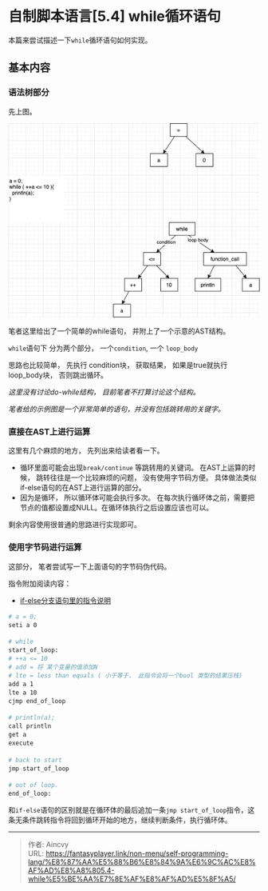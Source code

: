 # 自制脚本语言[5.4] while循环语句


本篇来尝试描述一下`while`循环语句如何实现。 

## 基本内容

### 语法树部分

先上图。

![while 的语法树](/img/program/while_ast1.png)



笔者这里给出了一个简单的while语句， 并附上了一个示意的AST结构。

`while`语句下 分为两个部分， 一个`condition`, 一个 `loop_body`

思路也比较简单， 先执行 condition块， 获取结果， 如果是true就执行loop_body块， 否则跳出循环。

*这里没有讨论do-while结构， 目前笔者不打算讨论这个结构。*

*笔者给的示例图是一个非常简单的语句，并没有包括跳转用的关键字。*

### 直接在AST上进行运算

这里有几个麻烦的地方， 先列出来给读者看一下。 

- 循环里面可能会出现`break/continue` 等跳转用的关键词。   在AST上运算的时候， 跳转往往是一个比较麻烦的问题，  没有使用字节码方便。 具体做法类似if-else语句的在AST上进行运算的部分。 
- 因为是循环， 所以循环体可能会执行多次。 在每次执行循环体之前，需要把节点的值都设置成NULL。在循环体执行之后设置应该也可以。  

剩余内容使用很普通的思路进行实现即可。   



### 使用字节码进行运算

这部分， 笔者尝试写一下上面语句的字节码伪代码。 

指令附加阅读内容： 

- [ if-else分支语句里的指令说明](../自制脚本语言5.1-分支语句/#使用字节码进行运算)

```bash
# a = 0;
seti a 0

# while
start_of_loop: 
# ++a <= 10
# add = 将 某个变量的值添加N
# lte = less than equals ( 小于等于， 此指令会将一个bool 类型的结果压栈)
add a 1 
lte a 10
cjmp end_of_loop

# println(a);
call println 
get a
execute

# back to start 
jmp start_of_loop

# out of loop.
end_of_loop: 
```



和`if-else`语句的区别就是在循环体的最后追加一条`jmp start_of_loop`指令，这条无条件跳转指令将回到循环开始的地方，继续判断条件，执行循环体。 


---

> 作者: Aincvy  
> URL: https://fantasyplayer.link/non-menu/self-programming-lang/%E8%87%AA%E5%88%B6%E8%84%9A%E6%9C%AC%E8%AF%AD%E8%A8%805.4-while%E5%BE%AA%E7%8E%AF%E8%AF%AD%E5%8F%A5/  

